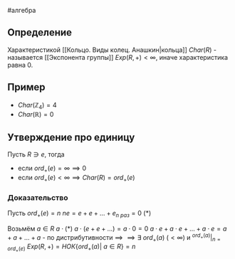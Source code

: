 #алгебра 
## Определение
Характеристикой [[Кольцо. Виды колец. Анашкин|кольца]] $Char(R)$ - называется [[Экспонента группы]] $Exp(R, +) < \infty$, иначе характеристика равна 0.

## Пример
- $Char(\mathbb{Z}_4) = 4$
- $Char(\mathbb{R}) = 0$

## Утверждение про единицу
Пусть $R \ni e$, тогда 
- если $ord_+(e) = \infty \implies 0$ 
- если $ord_+(e) < \infty \implies Char(R) = ord_+(e)$

### Доказательство
Пусть $ord_+(e) = n$
$ne = e + e + \dots + e_{n \ раз} = 0 \ (*)$

Возьмём $a \in R$
$a \cdot (*)$
$a \cdot (e + e + \dots) = a \cdot 0 = 0$
$a \cdot e + a \cdot e + \dots + a \cdot e = a + a + \dots + a$ - по дистрибутивности $\implies$
$\implies \exists \ ord_+(a) \ (< \infty)$ и $^{ord_+(a)}|_{n = ord_+(e)}$
$Exp(R, +) = НОК \{ ord_+(a) | \ a \in R \} = n$
